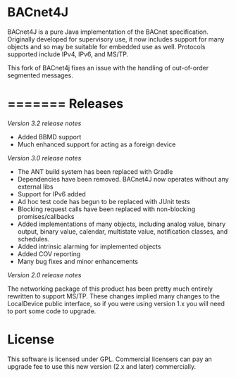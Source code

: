BACnet4J
========
BACnet4J is a pure Java implementation of the BACnet specification. Originally developed for supervisory use, it now includes support for many objects and so may be suitable for embedded use as well. Protocols supported include IPv4, IPv6, and MS/TP.

This fork of BACnet4j fixes an issue with the handling of out-of-order segmented messages. 

=======
Releases
========
*Version 3.2 release notes*
- Added BBMD support
- Much enhanced support for acting as a foreign device

*Version 3.0 release notes*

- The ANT build system has been replaced with Gradle
- Dependencies have been removed. BACnet4J now operates without any external libs
- Support for IPv6 added
- Ad hoc test code has begun to be replaced with JUnit tests 
- Blocking request calls have been replaced with non-blocking promises/callbacks
- Added implementations of many objects, including analog value, binary output, binary value, calendar, multistate value, notification classes, and schedules.
- Added intrinsic alarming for implemented objects
- Added COV reporting
- Many bug fixes and minor enhancements

*Version 2.0 release notes*

The networking package of this product has been pretty much entirely rewritten to support MS/TP. These changes implied many changes to the LocalDevice public interface, so if you were using version 1.x you will need to port some code to upgrade.

License
=======
This software is licensed under GPL. Commercial licensers can pay an upgrade fee to use this new version (2.x and later) commercially.
